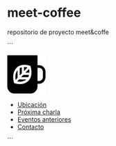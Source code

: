 # meet-coffee
repositorio de proyecto meet&amp;coffe

´´´
    <nav class="navbar navbar-expand-lg bg-body-tertiary">
        <div  class="container-fluid">
            <a href="#"><img class="navbar-toggler-icon"  src="./assets/img/coffee-cup.svg" alt="logo"></a>
            <div class="collapse navbar-collapse" id="navbarSupportedContent">
                <ul class="navbar-nav me-auto mb-2 mb-lg-0">
                    <li class="nav-item"><a class="nav-link" href="#">Ubicación</a></li>
                    <li class="nav-item"><a class="nav-link" href="#">Próxima charla </a></li>
                    <li class="nav-item"><a class="nav-link" href="#">Eventos anteriores</a></li>
                    <li class="nav-item"><a class="nav-link active" href="#">Contacto</a></li>
                </ul>
           </div>
        </div>
    </nav>
´´´
